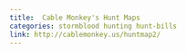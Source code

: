 ```yaml
---
title:  Cable Monkey's Hunt Maps
categories: stormblood hunting hunt-bills
link: http://cablemonkey.us/huntmap2/
---
```

